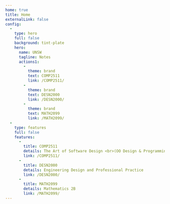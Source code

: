 ```yaml
---
home: true
title: Home
externalLink: false
config:
  -
    type: hero
    full: false
    background: tint-plate
    hero:
      name: UNSW
      tagline: Notes
      actions1:
        -
          theme: brand
          text: COMP2511
          link: /COMP2511/
        -
          theme: brand
          text: DESN2000
          link: /DESN2000/
        -
          theme: brand
          text: MATH2099
          link: /MATH2099/
  -
    type: features
    full: false
    features:
      -
        title: COMP2511
        details: The Art of Software Design <br>(OO Design & Programming)
        link: /COMP2511/
      -
        title: DESN2000
        details: Engineering Design and Professional Practice
        link: /DESN2000/
      -
        title: MATH2099
        details: Mathematics 2B
        link: /MATH2099/
---
```

